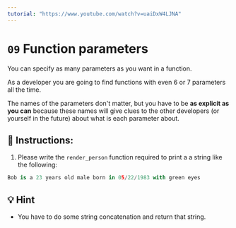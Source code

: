 ```yaml
---
tutorial: "https://www.youtube.com/watch?v=uaiDxW4LJNA"
---
```


# `09` Function parameters

You can specify as many parameters as you want in a function. 

As a developer you are going to find functions with even 6 or 7 parameters  all the time. 

The names of the parameters don't matter, but you have to be **as explicit as you can** because these names will give clues to the other developers (or yourself in the future) about what is each parameter about.

## 📝 Instructions:

1. Please write the `render_person` function required to print a a string like the following:

```py
Bob is a 23 years old male born in 05/22/1983 with green eyes
```

## 💡 Hint

+ You have to do some string concatenation and return that string.
